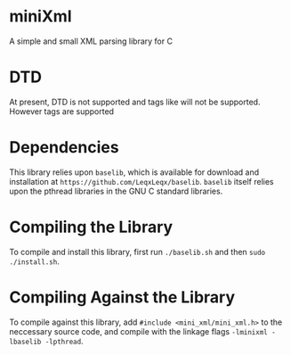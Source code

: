 # miniXml

A simple and small XML parsing library for C

# DTD

At present, DTD is not supported and tags like <!DOCTYPE ... > will not be supported. However <![CDATA[ .. ]]> tags are supported

# Dependencies

This library relies upon `baselib`, which is available for download and installation at `https://github.com/LeqxLeqx/baselib`. `baselib`
itself relies upon the pthread libraries in the GNU C standard libraries.

# Compiling the Library

To compile and install this library, first run `./baselib.sh` and then `sudo ./install.sh`.

# Compiling Against the Library

To compile against this library, add `#include <mini_xml/mini_xml.h>` to the neccessary source code, and compile with the linkage 
flags `-lminixml -lbaselib -lpthread`.
